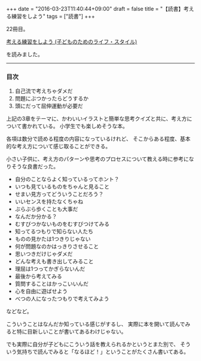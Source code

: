 +++
date = "2016-03-23T11:40:44+09:00"
draft = false
title = "【読書】考える練習をしよう"
tags = ["読書"]
+++

22冊目。

<a  href="http://www.amazon.co.jp/gp/product/4794919514/ref=as_li_qf_sp_asin_tl?ie=UTF8&camp=247&creative=1211&creativeASIN=4794919514&linkCode=as2&tag=kotazi-22">考える練習をしよう (子どものためのライフ・スタイル)</a><img src="http://ir-jp.amazon-adsystem.com/e/ir?t=kotazi-22&l=as2&o=9&a=4794919514" width="1" height="1" border="0" alt="" style="border:none !important; margin:0px !important;" />


を読みました。

<hr>

### 目次

1. 自己流で考えちゃダメだ  
2. 問題にぶつかったらどうするか
3. 頭にだって屈伸運動が必要だ

上記の3章をテーマに、かわいいイラストと簡単な思考クイズと共に、考え方について書かれている。
小学生でも楽しめそうな本。

各項は数分で読める程度の内容になっているけれど、
そこからある程度、基本的な考え方について感じ取ることができる。

小さい子供に、考え方のパターンや思考のプロセスについて教える時に参考になりそうな良書だった。

- 自分のことならよく知っているってホント？
- いつも見ているものをちゃんと見ること
- せまい見方ってどういうことだろう？
- いいセンスを持たなくちゃね
- ぶらぶら歩くことも大事だ
- なんだか分かる？
- むすびつかないものをむすびつけてみる
- 知ってるつもりで知らない人たち
- ものの見かたは1つきりじゃない
- 何が問題なのかはっきりさせること
- 思いつきだけじゃダメだ
- どんな考えも書き出してみること
- 理屈は1つってかぎらないんだ
- 最後から考えてみる
- 質問することはかっこいいんだ
- 心を自由に遊ばせよう
- べつの人になったつもりで考えてみよう

などなど。

こういうことはなんだか知っている感じがするし、
実際に本を開いて読んでみると特に目新しいことが書いてあるわけじゃない。

でも実際に自分が子どもにこういう話を教えられるかというとまた別で、
そういう気持ちで読んでみると「なるほど！」ということがたくさん書いてある。

